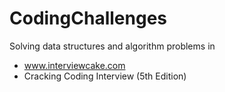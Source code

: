 # CodingChallenges

Solving data structures and algorithm problems in
- www.interviewcake.com
- Cracking Coding Interview (5th Edition)